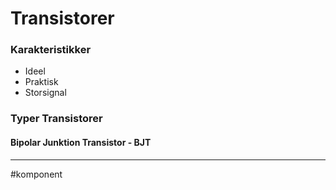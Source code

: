 # Transistorer

### Karakteristikker
- Ideel
- Praktisk
- Storsignal

### Typer Transistorer

#### Bipolar Junktion Transistor - BJT

---
#komponent 